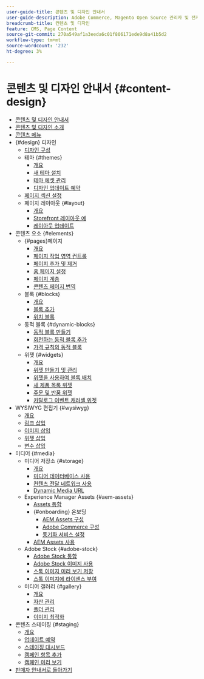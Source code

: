 ```yaml
---
user-guide-title: 콘텐츠 및 디자인 안내서
user-guide-description: Adobe Commerce, Magento Open Source 관리자 및 전자 상거래 마케터를 위한 콘텐츠 및 디자인 기능에 대한 포괄적인 정보입니다.
breadcrumb-title: 컨텐츠 및 디자인
feature: CMS, Page Content
source-git-commit: 270a549af1a3eeda6c01f806171ede9d8a41b5d2
workflow-type: tm+mt
source-wordcount: '232'
ht-degree: 3%

---
```



# 콘텐츠 및 디자인 안내서 {#content-design}

- [콘텐츠 및 디자인 안내서](guide-overview.md)
- [콘텐츠 및 디자인 소개](introduction.md)
- [콘텐츠 메뉴](content-menu.md)
- {#design} 디자인
   - [디자인 구성](configuration.md)
   - 테마 {#themes}
      - [개요](themes.md)
      - [새 테마 설치](theme-install.md)
      - [테마 에셋 관리](theme-assets.md)
      - [디자인 업데이트 예약](schedule.md)
   - [페이지 섹션 설정](page-setup.md)
   - 페이지 레이아웃 {#layout}
      - [개요](page-layout.md)
      - [Storefront 레이아웃 예](page-layout-examples.md)
      - [레이아웃 업데이트](layout-updates.md)
- 콘텐츠 요소 {#elements}
   - {#pages}페이지
      - [개요](pages.md)
      - [페이지 작업 영역 컨트롤](pages-workspace.md)
      - [페이지 추가 및 제거](page-add.md)
      - [홈 페이지 설정](page-home-new.md)
      - [페이지 계층](page-hierarchy.md)
      - [콘텐츠 페이지 번역](page-translate.md)
   - 블록 {#blocks}
      - [개요](blocks.md)
      - [블록 추가](block-add.md)
      - [위치 블록](block-position.md)
   - 동적 블록 {#dynamic-blocks}
      - [동적 블록 만들기](dynamic-blocks.md)
      - [회전하는 동적 블록 추가](dynamic-blocks-rotate.md)
      - [가격 규칙의 동적 블록](dynamic-blocks-price-rules.md)
   - 위젯 {#widgets}
      - [개요](widgets.md)
      - [위젯 만들기 및 관리](widget-create.md)
      - [위젯을 사용하여 블록 배치](widget-static-block.md)
      - [새 제품 목록 위젯](widget-new-products-list.md)
      - [주문 및 반품 위젯](widget-orders-returns.md)
      - [카탈로그 이벤트 캐러셀 위젯](widget-event-carousel.md)
- WYSIWYG 편집기 {#wysiwyg}
   - [개요](editor.md)
   - [링크 삽입](editor-insert-link.md)
   - [이미지 삽입](editor-insert-image.md)
   - [위젯 삽입](editor-widget.md)
   - [변수 삽입](editor-insert-variable.md)
- 미디어 {#media}
   - 미디어 저장소 {#storage}
      - [개요](media-storage.md)
      - [미디어 데이터베이스 사용](media-storage-database.md)
      - [컨텐츠 전달 네트워크 사용](media-storage-content-delivery-network.md)
      - [Dynamic Media URL](catalog-urls-dynamic-media.md)
   - Experience Manager Assets {#aem-assets}
      - [Assets 통합](aem-assets.md)
      - {#onboarding} 온보딩
         - [AEM Assets 구성](aem-assets-configure-aem.md)
         - [Adobe Commerce 구성](aem-assets-configure-commerce.md)
         - [동기화 서비스 설정](aem-assets-setup-synchronization.md)
      - [AEM Assets 사용](aem-assets-manage.md)
   - Adobe Stock {#adobe-stock}
      - [Adobe Stock 통합](adobe-stock.md)
      - [Adobe Stock 이미지 사용](adobe-stock-manage.md)
      - [스톡 이미지 미리 보기 저장](adobe-stock-save-preview.md)
      - [스톡 이미지에 라이센스 부여](adobe-stock-license-image.md)
   - 미디어 갤러리 {#gallery}
      - [개요](media-gallery.md)
      - [자산 관리](media-gallery-asset-management.md)
      - [폴더 관리](media-gallery-folder-management.md)
      - [이미지 최적화](media-gallery-image-optimization.md)
- 콘텐츠 스테이징 {#staging}
   - [개요](content-staging.md)
   - [업데이트 예약](content-staging-scheduled-update.md)
   - [스테이징 대시보드](content-staging-dashboard.md)
   - [캠페인 항목 추가](content-staging-add-item.md)
   - [캠페인 미리 보기](content-staging-preview.md)
- [판매자 안내서로 돌아가기](https://experienceleague.adobe.com/en/docs/commerce-admin/user-guides/home)

